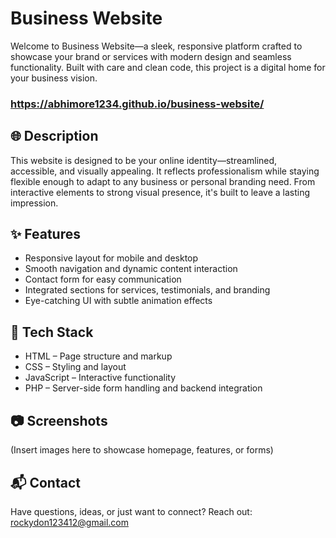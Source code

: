 # Business Website
Welcome to Business Website—a sleek, responsive platform crafted to showcase your brand or services with modern design and seamless functionality. Built with care and clean code, this project is a digital home for your business vision.
### https://abhimore1234.github.io/business-website/
## 🌐 Description
This website is designed to be your online identity—streamlined, accessible, and visually appealing. It reflects professionalism while staying flexible enough to adapt to any business or personal branding need. From interactive elements to strong visual presence, it's built to leave a lasting impression.
## ✨ Features
- Responsive layout for mobile and desktop
- Smooth navigation and dynamic content interaction
- Contact form for easy communication
- Integrated sections for services, testimonials, and branding
- Eye-catching UI with subtle animation effects
## 🔧 Tech Stack
- HTML – Page structure and markup
- CSS – Styling and layout
- JavaScript – Interactive functionality
- PHP – Server-side form handling and backend integration
## 📷 Screenshots
(Insert images here to showcase homepage, features, or forms)
## 📬 Contact
Have questions, ideas, or just want to connect?
Reach out: rockydon123412@gmail.com


